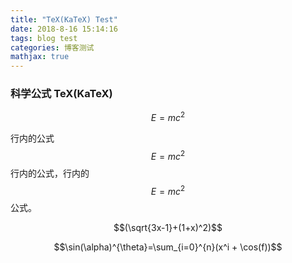 ```yaml
---
title: "TeX(KaTeX) Test"
date: 2018-8-16 15:14:16
tags: blog test
categories: 博客测试
mathjax: true
---
```


### 科学公式 TeX(KaTeX)
                    
$$E=mc^2$$

行内的公式$$E=mc^2$$行内的公式，行内的$$E=mc^2$$公式。

$$(\sqrt{3x-1}+(1+x)^2)$$
                    
$$\sin(\alpha)^{\theta}=\sum_{i=0}^{n}(x^i + \cos(f))$$